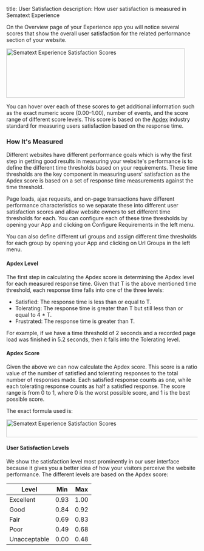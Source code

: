 title: User Satisfaction
description: How user satisfaction is measured in Sematext Experience

On the Overview page of your Experience app you will notice several scores that show the overall user satisfaction for the related performance section of your website.

<img
  class="content-modal-image"
  alt="Sematext Experience Satisfaction Scores"
  src="../../images/experience/satisfaction.png"
  title="Satisfaction Scores"
  width=470
  height=130
/>

You can hover over each of these scores to get additional information such as the exact numeric score (0.00–1.00), number of events, and the score range of different score levels. This score is based on the [Apdex](http://www.apdex.org/) industry standard for measuring users satisfaction based on the response time.


### How It's Measured

Different websites have different performance goals which is why the first step in getting good results in measuring your website's performance is to define the different time thresholds based on your requirements. These time thresholds are the key component in measuring users' satisfaction as the Apdex score is based on a set of response time measurements against the time threshold.

Page loads, ajax requests, and on-page transactions have different performance characteristics so we separate these into different user satisfaction scores and allow website owners to set different time thresholds for each. You can configure each of these time thresholds by opening your App and clicking on Configure Requirements in the left menu.

<!-- Todo: add link to a more detailed page about configuring requirements -->

You can also define different url groups and assign different time thresholds for each group by opening your App and clicking on Url Groups in the left menu.

#### Apdex Level

The first step in calculating the Apdex score is determining the Apdex level for each measured response time. Given that T is the above mentioned time threshold, each response time falls into one of the three levels:

 * Satisfied: The response time is less than or equal to T.
 * Tolerating: The response time is greater than T but still less than or equal to 4 * T.
 * Frustrated: The response time is greater than T.

For example, if we have a time threshold of 2 seconds and a recorded page load was finished in 5.2 seconds, then it falls into the Tolerating level.

#### Apdex Score

Given the above we can now calculate the Apdex score. This score is a ratio value of the number of satisfied and tolerating responses to the total number of responses made. Each satisfied response counts as one, while each tolerating response counts as half a satisfied response. The score range is from 0 to 1, where 0 is the worst possible score, and 1 is the best possible score.

The exact formula used is:

<!-- https://www.codecogs.com/latex/eqneditor.php -->
<!-- ApdexScore = \frac{SatisfiedResponses + (ToleratingResponses / 2)}{TotalResponses} -->

<img
  class="content-modal-image"
  alt="Sematext Experience Satisfaction Scores"
  src="../../images/experience/apdex.gif"
  title="Satisfaction Scores"
  width=551
  height=47
/>

#### User Satisfaction Levels

We show the satisfaction level most prominently in our user interface because it gives you a better idea of how your visitors perceive the website performance. The different levels are based on the Apdex score:

| Level        | Min  | Max  |
|--------------|------|------|
| Excellent    | 0.93 | 1.00 |
| Good         | 0.84 | 0.92 |
| Fair         | 0.69 | 0.83 |
| Poor         | 0.49 | 0.68 |
| Unacceptable | 0.00 | 0.48 |

